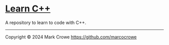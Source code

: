 # [Learn C++](https://github.com/marcocrowe/learn-c-plus-plus "https://github.com/marcocrowe/learn-c-plus-plus")

A repository to learn to code with C++.

---

Copyright &copy; 2024 Mark Crowe <https://github.com/marcocrowe>

